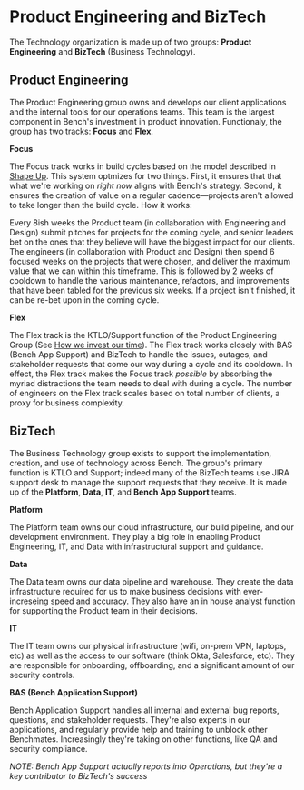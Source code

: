 # Product Engineering and BizTech

The Technology organization is made up of two groups: **Product Engineering** and **BizTech** (Business Technology).

## Product Engineering

The Product Engineering group owns and develops our client applications and the internal tools for our operations teams. This team is the largest component in Bench's investment in product innovation. Functionaly, the group has two tracks: **Focus** and **Flex**.

**Focus**

The Focus track works in build cycles based on the model described in [Shape Up](https://basecamp.com/shapeup/webbook). This system optmizes for two things. First, it ensures that that what we're working on _right now_ aligns with Bench's strategy. Second, it ensures the creation of value on a regular cadence—projects aren't allowed to take longer than the build cycle. How it works:

Every 8ish weeks the Product team (in collaboration with Engineering and Design) submit pitches for projects for the coming cycle, and senior leaders bet on the ones that they believe will have the biggest impact for our clients. The engineers (in collaboration with Product and Design) then spend 6 focused weeks on the projects that were chosen, and deliver the maximum value that we can within this timeframe. This is followed by 2 weeks of cooldown to handle the various maintenance, refactors, and improvements that have been tabled for the previous six weeks. If a project isn't finished, it can be re-bet upon in the coming cycle.

**Flex**

The Flex track is the KTLO/Support function of the Product Engineering Group (See [How we invest our time](how-we-invest-our-time.md)). The Flex track works closely with BAS (Bench App Support) and BizTech to handle the issues, outages, and stakeholder requests that come our way during a cycle and its cooldown. In effect, the Flex track makes the Focus track _possible_ by absorbing the myriad distractions the team needs to deal with during a cycle. The number of engineers on the Flex track scales based on total number of clients, a proxy for business complexity.

## BizTech

The Business Technology group exists to support the implementation, creation, and use of technology across Bench. The group's primary function is KTLO and Support; indeed many of the BizTech teams use JIRA support desk to manage the support requests that they receive. It is made up of the **Platform**, **Data**, **IT**, and **Bench App Support** teams.

**Platform**

The Platform team owns our cloud infrastructure, our build pipeline, and our development environment. They play a big role in enabling Product Engineering, IT, and Data with infrastructural support and guidance. 

**Data**

The Data team owns our data pipeline and warehouse. They create the data infrastructure required for us to make business decisions with ever-increseing speed and accuracy. They also have an in house analyst function for supporting the Product team in their decisions.

**IT**

The IT team owns our physical infrastructure (wifi, on-prem VPN, laptops, etc) as well as the access to our software (think Okta, Salesforce, etc). They are responsible for onboarding, offboarding, and a significant amount of our security controls.

**BAS (Bench Application Support)**

Bench Application Support handles all internal and external bug reports, questions, and stakeholder requests. They're also experts in our applications, and regularly provide help and training to unblock other Benchmates. Increasingly they're taking on other functions, like QA and security compliance.

_NOTE: Bench App Support actually reports into Operations, but they're a key contributor to BizTech's success_